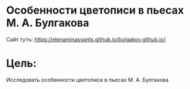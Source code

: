 # Особенности цветописи в пьесах М. А. Булгакова
Сайт тутъ:
https://elenaminasyants.github.io/bulgakov.github.io/
# Цель:
Исследовать особенности цветописи в пьесах М. А. Булгакова
